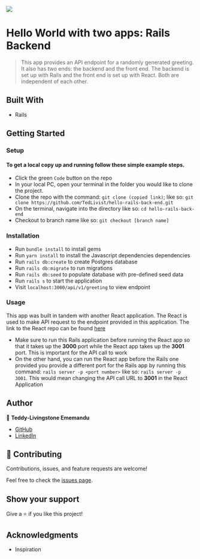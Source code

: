 ![](https://img.shields.io/badge/Microverse-blueviolet)

# Hello World with two apps: Rails Backend

> This app provides an API endpoint for a randomly generated greeting. It also has two ends: the backend and the front end. The backend is set up with Rails and the front end is set up with React. Both are independent of each other.

## Built With

- Rails

## Getting Started

### Setup

#### To get a local copy up and running follow these simple example steps.

- Click the green `Code` button on the repo
- In your local PC, open your terminal in the folder you would like to clone the project.
- Clone the repo with the command: `git clone (copied link)`; like so: `git clone https://github.com/TedLivist/hello-rails-back-end.git`
- On the terminal, navigate into the directory like so: `cd hello-rails-back-end`
- Checkout to branch name like so: `git checkout [branch name]`

### Installation

- Run `bundle install` to install gems
- Run `yarn install` to install the Javascript dependencies dependencies
- Run `rails db:create` to create Postgres database
- Run `rails db:migrate` to run migrations
- Run `rails db:seed` to populate database with pre-defined seed data
- Run `rails s` to start the application
- Visit `localhost:3000/api/v1/greeting` to view endpoint

### Usage
This app was built in tandem with another React application. The React is used to make API request to the endpoint provided in this application. The link to the React repo can be found [here](https://github.com/TedLivist/hello-react-front-end)
- Make sure to run this Rails application before running the React app so that it takes up the **3000** port while the React app takes up the **3001** port. This is important for the API call to work
- On the other hand, you can run the React app before the Rails one provided you provide a different port for the Rails app by running this command: `rails server -p <port number>` like so: `rails server -p 3001`. This would mean changing the API call URL to **3001** in the React Application

## Author

👤 **Teddy-Livingstone Ememandu**

- [GitHub](https://github.com/TedLivist)
- [LinkedIn](https://linkedin.com/in/tememandu)

## 🤝 Contributing

Contributions, issues, and feature requests are welcome!

Feel free to check the [issues page](../../issues/).

## Show your support

Give a ⭐️ if you like this project!

## Acknowledgments

- Inspiration